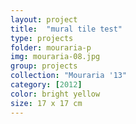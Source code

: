 ```yaml
---
layout: project
title:  "mural tile test"
type: projects
folder: mouraria-p
img: mouraria-08.jpg
group: projects
collection: "Mouraria '13"
category: [2012]
color: bright yellow 
size: 17 x 17 cm
---
```




